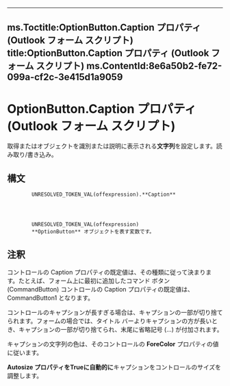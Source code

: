 

---
ms.Toctitle:OptionButton.Caption プロパティ (Outlook フォーム スクリプト)
title:OptionButton.Caption プロパティ (Outlook フォーム スクリプト)
ms.ContentId:8e6a50b2-fe72-099a-cf2c-3e415d1a9059
---
# OptionButton.Caption プロパティ (Outlook フォーム スクリプト)




取得またはオブジェクトを識別または説明に表示される**文字列**を設定します。読み取り/書き込み。

## 構文

            UNRESOLVED_TOKEN_VAL(offexpression).**Caption**




            UNRESOLVED_TOKEN_VAL(offexpression)
            **OptionButton** オブジェクトを表す変数です。



## 注釈
コントロールの Caption プロパティの既定値は、その種類に従って決まります。たとえば、フォーム上に最初に追加したコマンド ボタン (CommandButton) コントロールの Caption プロパティの既定値は、CommandButton1 となります。



コントロールのキャプションが長すぎる場合は、キャプションの一部が切り捨てられます。フォームの場合では、タイトル バーよりキャプションの方が長いとき、キャプションの一部が切り捨てられ、末尾に省略記号 (...) が付加されます。



キャプションの文字列の色は、そのコントロールの **ForeColor** プロパティの値に従います。



**Autosize プロパティをTrueに自動的に**キャプションをコントロールのサイズを調整します。




